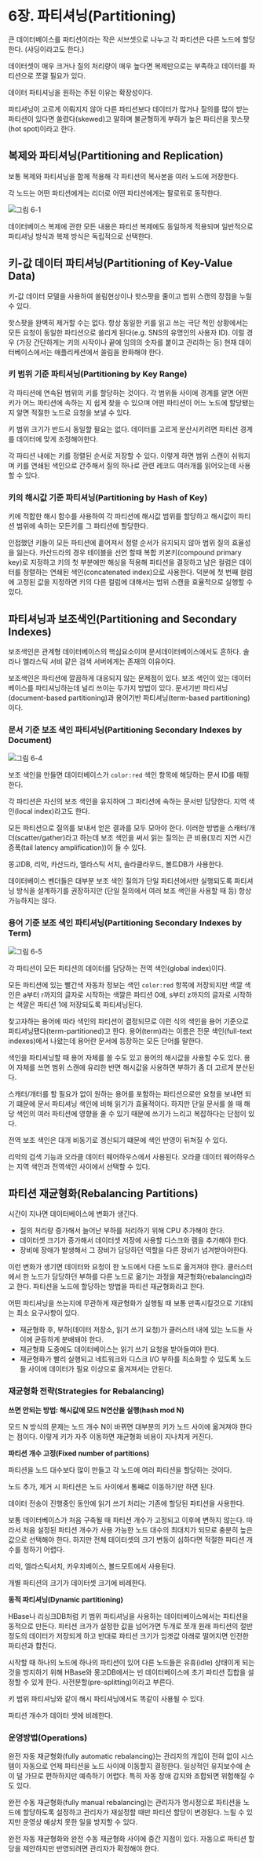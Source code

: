 # 6장. 파티셔닝(**Partitioning**)

큰 데이터베이스를 파티션이라는 작은 서브셋으로 나누고 각 파티션은 다른 노드에 할당한다. (샤딩이라고도 한다.)

데이터셋이 매우 크거나 질의 처리량이 매우 높다면 복제만으로는 부족하고 데이터를 파티션으로 쪼갤 필요가 있다.

데이터 파티셔닝을 원하는 주된 이유는 확장성이다.

파티셔닝이 고르게 이뤄지지 않아 다른 파티션보다 데이터가 많거나 질의를 많이 받는 파티션이 있다면 쏠렸다(skewed)고 말하며 불균형하게 부하가 높은 파티션을 핫스팟(hot spot)이라고 한다.

## 복제와 파티셔닝(**Partitioning and Replication)**

보통 복제와 파티셔닝을 함께 적용해 각 파티션의 복사본을 여러 노드에 저장한다.  

각 노드는 어떤 파티션에게는 리더로 어떤 파티션에게는 팔로워로 동작한다.

![그림 6-1](https://user-images.githubusercontent.com/19777164/193399994-cac4f0ac-aea0-4488-88ab-557d64c16b8c.png)

데이터베이스 복제에 관한 모든 내용은 파티션 복제에도 동일하게 적용되며 일반적으로 파티셔닝 방식과 복제 방식은 독립적으로 선택한다.

## 키-값 데이터 파티셔닝(**Partitioning of Key-Value Data)**

키-값 데이터 모델을 사용하여 쏠림현상이나 핫스팟을 줄이고 범위 스캔의 장점을 누릴 수 있다.

핫스팟을 완벽히 제거할 수는 없다. 항상 동일한 키를 읽고 쓰는 극단 적인 상황에서는 모든 요청이 동일한 파티션으로 쏠리게 된다(e.g. SNS의 유명인의 사용자 ID). 이럴 경우 (가장 간단하게는 키의 시작이나 끝에 임의의 숫자를 붙이고 관리하는 등) 현재 데이터베이스에서는 애플리케션에서 쏠림을 완화해야 한다.

### 키 범위 기준 파티셔닝(**Partitioning by Key Range**)

각 파티션에 연속된 범위의 키를 할당하는 것이다. 각 범위들 사이에 경계를 알면 어떤 키가 어느 파티션에 속하는 지 쉽게 찾을 수 있으며 어떤 파티션이 어느 노드에 할당됐는지 알면 적절한 노드로 요청을 보낼 수 있다.

키 범위 크기가 반드시 동일할 필요는 없다. 데이터를 고르게 분산시키려면 파티션 경계를 데이터에 맞게 조정해야한다.

각 파티션 내에는 키를 정렬된 순서로 저장할 수 있다. 이렇게 하면 범위 스캔이 쉬워지며 키를 연쇄된 색인으로 간주해서 질의 하나로 관련 레코드 여러개를 읽어오는데 사용할 수 있다.

### 키의 해시값 기준 파티셔닝(**Partitioning by Hash of Key**)

키에 적합한 해시 함수를 사용하여 각 파티션에 해시값 범위를 할당하고 해시값이 파티션 범위에 속하는 모든키를 그 파티션에 할당한다.

인접했던 키들이 모든 파티션에 흩어져서 정렬 순서가 유지되지 않아 범위 질의 효율성을 잃는다. 카산드라의 경우 테이블을 선언 할때 복합 키본키(compound primary key)로 지정하고 키의 첫 부분에만 해싱을 적용해 파티션을 결정하고 남은 컬럼은 데이터를 정렬하는 연쇄된 색인(concatenated index)으로 사용한다. 덕분에 첫 번째 컬럼에 고정된 값을 지정하면 키의 다른 컬럼에 대해서는 범위 스캔을 효율적으로 실행할 수 있다.

## 파티셔닝과 보조색인(**Partitioning and Secondary Indexes**)

보조색인은 관계형 데이터베이스의 핵심요소이며 문서데이터베이스에서도 흔하다. 솔라나 엘라스틱 서비 같은 검색 서버에게는 존재의 이유이다.

보조색인은 파티션에 깔끔하게 대응되지 않는 문제점이 있다. 보조 색인이 있는 데이터베이스를 파티셔닝하는데 널리 쓰이는 두가지 방법이 있다. 문서기반 파티셔닝(document-based partitioning)과 용어기반 파티셔닝(term-based partitioning)이다.

### 문서 기준 보조 색인 파티셔닝(**Partitioning Secondary Indexes by Document)**

![그림 6-4](https://user-images.githubusercontent.com/19777164/193415727-b9d2b66c-f989-4254-a569-8767c1d6d1cf.png)

보조 색인을 만들면 데이터베이스가 `color:red` 색인 항목에 해당하는 문서 ID를 매핑한다.

각 파티션은 자신의 보조 색인을 유지하며 그 파티션에 속하는 문서만 담당한다. 지역 색인(local index)라고도 한다.

모든 파티션으로 질의를 보내서 얻은 결과를 모두 모아야 한다. 이러한 방법을 스캐터/개더(scatter/gather)라고 하는데 보조 색인을 써서 읽는 질의는 큰 비용(꼬리 지연 시간 증폭(tail latency amplification))이 들 수 있다.

몽고DB, 리악, 카산드라, 엘라스틱 서치, 솔라클라우드, 볼트DB가 사용한다.

데이터베이스 벤더들은 대부분 보조 색인 질의가 단일 파티션에서만 실행되도록 파티셔닝 방식을 설계하기를 권장하지만 (단일 질의에서 여러 보조 색인을 사용할 때 등) 항상 가능하지는 않다.

### 용어 기준 보조 색인 파티셔닝(**Partitioning Secondary Indexes by Term**)

![그림 6-5](https://user-images.githubusercontent.com/19777164/193415732-bce5726c-78d8-4187-84b0-b45c2953e5eb.png)

각 파티션이 모든 파티션의 데이터를 담당하는 전역 색인(global index)이다.

모든 파티션에 있는 빨간색 자동차 정보는 색인 `color:red` 항목에 저장되지만 색깔 색인은 a부터 r까지의 글자로 시작하는 색깔은 파티션 0에, s부터 z까지의 글자로 시작하는 색깔은 파티션 1에 저장되도록 파티셔닝된다.

찾고자하는 용어에 따라 색인의 파티션이 결정되므로 이런 식의 색인을 용어 기준으로 파티셔닝됐다(term-partitioned)고 한다. 용어(term)라는 이름은 전문 색인(full-text indexes)에서 나왔는데 용어란 문서에 등장하는 모든 단어를 말한다.

색인을 파티셔닝할 때 용어 자체를 쓸 수도 있고 용어의 해시값을 사용할 수도 있다. 용어 자체를 쓰면 범위 스캔에 유리한 반면 해시값을 사용하면 부하가 좀 더 고르게 분산된다.

스캐터/개터를 할 필요가 없이 원하는 용어를 포함하는 파티션으로만 요청을 보내면 되기 떄문에 문서 파티셔닝 색인에 비해 읽기가 효율적이다. 하지만 단일 문서를 쓸 때 해당 색인의 여러 파티션에 영향을 줄 수 있기 때문에 쓰기가 느리고 복잡하다는 단점이 있다.

전역 보조 색인은 대개 비동기로 겡신되기 떄문에 색인 반영이 뒤쳐질 수 있다.

리악의 검색 기능과 오라클 데이터 웨어하우스에서 사용된다. 오라클 데이터 웨어하우스는 지역 색인과 전역색인  사이에서 선택할 수 있다.
## 파티션 재균형화(**Rebalancing Partitions**)

시간이 지나면 데이터베이스에 변화가 생긴다.

- 질의 처리량 증가해서 늘어난 부하를 처리하기 위해 CPU 추가해야 한다.
- 데이터셋 크기가 증가해서 데이터셋 저장에 사용할 디스크와 램을 추가해야 한다.
- 장비에 장애가 발생해서 그 장비가 담당하던 역할을 다른 장비가 넘겨받아야한다.

이런 변화가 생기면 데이터와 요청이 한 노드에서 다른 노드로 옮겨져야 한다. 클러스터에서 한 노드가 담당하던 부하를 다른 노드로 옮기는 과정을 재균형화(rebalancing)라고 한다. 파티션을 노드에 할당하는 방법을 파티션 재균형화라고 한다.

어떤 파티셔닝을 쓰는지에 무관하게 재균형화가 실행될 때 보통 만족시킬것으로 기대되는 최소 요구사항이 있다.

- 재균형화 후, 부하(데이터 저장소, 읽기 쓰기 요청)가 클러스터 내에 있는 노드들 사이에 균등하게 분배돼야 한다.
- 재균형화 도중에도 데이터베이스는 읽기 쓰기 요청을 받아들여야 한다.
- 재균형화가 빨리 실행되고 네트워크와 디스크 I/O 부하를 최소화할 수 있도록 노드들 사이에 데이터가 필요 이상으로 옮겨져서는 안된다.

### 재균형화 전략(**Strategies for Rebalancing**)

**쓰면 안되는 방법: 해시값에 모드 N연산을 실행(hash mod N)**

모드 N 방식의 문제는 노드 개수 N이 바뀌면 대부분의 키가 노드 사이에 옮겨져야 한다는 점이다. 이렇게 키가 자주 이동하면 재균형화 비용이 지나치게 커진다.

**파티션 개수 고정(Fixed number of partitions)**

파티션을 노드 대수보다 많이 만들고 각 노드에 여러 파티션을 할당하는 것이다.

노드 추가, 제거 시 파티션은 노드 사이에서 통째로 이동하기만 하면 된다.

데이터 전송이 진행중인 동안에 읽기 쓰기 처리는 기존에 할당된 파티션을 사용한다.

보통 데이터베이스가 처음 구축될 때 파티션 개수가 고정되고 이후에 변하지 않는다. 따라서 처음 설정된 파티션 개수가 사용 가능한 노드 대수의 최대치가 되므로 충분히 높은 값으로 선택해야 한다. 하지만 전체 데이터셋의 크기 변동이 심하다면 적절한 파티션 개수를 정하기 어렵다.

리악, 엘라스틱서치, 카우치베이스, 볼드모트에서 사용된다.

개별 파티션의 크기가 데이터셋 크기에 비례한다.

**동적 파티셔닝(Dynamic partitioning)**

HBase나 리싱크DB처럼 키 범위 파티셔닝을 사용하는 데이터베이스에서는 파티션을 동적으로 만든다. 파티션 크가가 설정한 값을 넘어가면 두개로 쪼개 원래 파티션의 절반 정도의 데이터가 저장되게 하고 반대로 파티션 크기가 임곗값 아래로 떨어지면 인전한 파티션과 합친다.

시작할 때 하나의 노드에 하나의 파티션이 있어 다른 노드들은 유휴(idle) 상태이게 되는 것을 방지하기 위해 HBase와 몽고DB에서는 빈 데이터베이스에 초기 파티션 집합을 설정할 수 있게 한다. 사전분할(pre-splitting)이라고 부른다.

키 범위 파티셔닝와 같이 해시 파티셔닝에서도 똑같이 사용될 수 있다.

파티션 개수가 데이터 셋에 비례한다.

### 운영방법(Operations)

완전 자동 재균형화(fully automatic rebalancing)는 관리자의 개입이 전혀 없이 시스템이 자동으로 언제 파티션을 노드 사이에 이동할지 결정한다. 일상적인 유지보수에 손이 덜 가므로 편하하지만 예측하기 어렵다. 특히 자동 장애 감지와 조합되면 위험해질 수도 있다.

완전 수동 재균형화(fully manual rebalancing)는 관리자가 명시정으로 파티션을 노드에 할당하도록 설정하고 관리자가 재설정할 때만 파티션 할당이 변경된다. 느릴 수 있지만 운영상 예상치 못한 일을 방지할 수 있다.

완전 자동 재균형화와 완전 수동 재균형화 사이에 중간 지점이 있다. 자동으로 파티션 할당을 제안하지만 반영되려면 관리자가 확정해야 한다.
